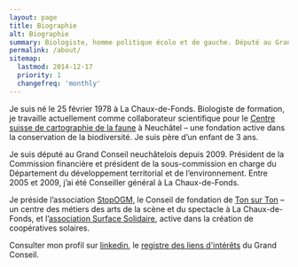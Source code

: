 ```yaml
---
layout: page
title: Biographie
alt: Biographie
summary: Biologiste, homme politique écolo et de gauche. Député au Grand Conseil neuchâtelois. Candidat des Verts au Conseil national et au Conseil des Etats. Président de StopOGM.
permalink: /about/
sitemap:
  lastmod: 2014-12-17
  priority: 1
  changefreq: 'monthly'
---
```


Je suis né le 25 février 1978 à La Chaux-de-Fonds. Biologiste de formation, je travaille actuellement comme collaborateur scientifique 
pour le [Centre suisse de cartographie de la faune](http://www.cscf.ch "site du CSCF") à Neuchâtel – une fondation active dans la conservation 
de la biodiversité. Je suis père d’un enfant de 3 ans.

Je suis député au Grand Conseil neuchâtelois depuis 2009. Président de la Commission financière et président de la sous-commission en charge du Département du développement territorial et de l’environnement. Entre 2005 et 2009, j’ai été Conseiller général à La Chaux-de-Fonds.

Je préside l’association [StopOGM](http://www.stopogm.ch), le Conseil de fondation de [Ton sur Ton](http://www.ton-sur-ton.ch) – un centre des métiers des arts de la scène et du spectacle à La Chaux-de-Fonds, et l’[association Surface Solidaire](http://surfacesolidaire.ch), active dans la création de coopératives solaires.

Consulter mon profil sur [linkedin](https://lnkd.in/d9499AE), le [registre des liens d'intérêts](http://www.ne.ch/autorites/GC/composition/Pages/Liste-liens-interets.aspx) du Grand Conseil. 